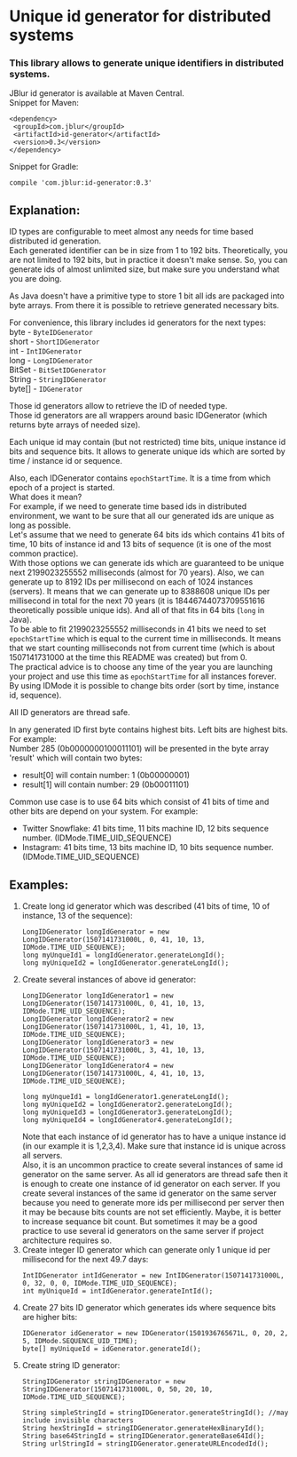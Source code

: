 # Unique id generator for distributed systems
### This library allows to generate unique identifiers in distributed systems.

 JBlur id generator is available at Maven Central.<br>
 Snippet for Maven:
 ```
 <dependency>
  <groupId>com.jblur</groupId>
  <artifactId>id-generator</artifactId>
  <version>0.3</version>
</dependency>
```

Snippet for Gradle:
```
compile 'com.jblur:id-generator:0.3'
```

## Explanation:
ID types are configurable to meet almost any needs for time based distributed id generation.<br>
Each generated identifier can be in size from 1 to 192 bits. Theoretically, you are not limited to 192 bits, but in practice it doesn't make sense. So, you can generate ids of almost unlimited size, but make sure you understand what you are doing.

As Java doesn't have a primitive type to store 1 bit all ids are packaged into byte arrays. From there it is possible to retrieve generated necessary bits.

For convenience, this library includes id generators for the next types:<br>
byte - `ByteIDGenerator`<br>
short - `ShortIDGenerator`<br>
int - `IntIDGenerator`<br>
long - `LongIDGenerator`<br>
BitSet - `BitSetIDGenerator`<br>
String - `StringIDGenerator`<br>
byte[] - `IDGenerator`<br>

Those id generators allow to retrieve the ID of needed type.<br>
Those id generators are all wrappers around basic IDGenerator (which returns byte arrays of needed size).

Each unique id may contain (but not restricted) time bits, unique instance id bits and sequence bits. It allows to generate unique ids which are sorted by time / instance id or sequence.

Also, each IDGenerator contains `epochStartTime`. It is a time from which epoch of a project is started.<br>
What does it mean?<br>
For example, if we need to generate time based ids in distributed environment, we want to be sure that all our generated ids are unique as long as possible.<br>
Let's assume that we need to generate 64 bits ids which contains 41 bits of time, 10 bits of instance id and 13 bits of sequence (it is one of the most common practice).<br>
With those options we can generate ids which are guaranteed to be unique next 2199023255552 milliseconds (almost for 70 years). Also, we can generate up to 8192 IDs per millisecond on each of 1024 instances (servers). It means that we can generate up to 8388608 unique IDs per millisecond in total for the next 70 years (it is 18446744073709551616 theoretically possible unique ids). And all of that fits in 64 bits (`long` in Java).<br>
To be able to fit 2199023255552 milliseconds in 41 bits we need to set `epochStartTime` which is equal to the current time in milliseconds. It means that we start counting milliseconds not from current time (which is about 1507141731000 at the time this README was created) but from 0.<br>
The practical advice is to choose any time of the year you are launching your project and use this time as `epochStartTime` for all instances forever.<br>
By using IDMode it is possible to change bits order (sort by time, instance id, sequence).

All ID generators are thread safe.

In any generated ID first byte contains highest bits. Left bits are highest bits.<br>
For example:<br>
Number 285 (0b0000000100011101) will be presented in the byte array 'result' which will contain two bytes:  
 - result[0] will contain number: 1 (0b00000001)  
 - result[1] will contain number: 29 (0b00011101)  
    
Common use case is to use 64 bits which consist of 41 bits of time and other bits are depend on your system. For example:   
 - Twitter Snowflake: 41 bits time, 11 bits machine ID, 12 bits sequence number. (IDMode.TIME_UID_SEQUENCE)  
 - Instagram: 41 bits time, 13 bits machine ID, 10 bits sequence number. (IDMode.TIME_UID_SEQUENCE)
 
## Examples:
1. Create long id generator which was described (41 bits of time, 10 of instance, 13 of the sequence):
   ```
   LongIDGenerator longIdGenerator = new LongIDGenerator(1507141731000L, 0, 41, 10, 13, IDMode.TIME_UID_SEQUENCE);
   long myUnqueId1 = longIdGenerator.generateLongId();
   long myUniqueId2 = longIdGenerator.generateLongId();
   ```
2. Create several instances of above id generator:
   ```
   LongIDGenerator longIdGenerator1 = new LongIDGenerator(1507141731000L, 0, 41, 10, 13, IDMode.TIME_UID_SEQUENCE);
   LongIDGenerator longIdGenerator2 = new LongIDGenerator(1507141731000L, 1, 41, 10, 13, IDMode.TIME_UID_SEQUENCE);
   LongIDGenerator longIdGenerator3 = new LongIDGenerator(1507141731000L, 3, 41, 10, 13, IDMode.TIME_UID_SEQUENCE);
   LongIDGenerator longIdGenerator4 = new LongIDGenerator(1507141731000L, 4, 41, 10, 13, IDMode.TIME_UID_SEQUENCE);
   
   long myUnqueId1 = longIdGenerator1.generateLongId();
   long myUniqueId2 = longIdGenerator2.generateLongId();
   long myUniqueId3 = longIdGenerator3.generateLongId();
   long myUniqueId4 = longIdGenerator4.generateLongId();
   ```
   Note that each instance of id generator has to have a unique instance id (in our example it is 1,2,3,4). Make sure that    instance id is unique across all servers.<br>
   Also, it is an uncommon practice to create several instances of same id generator on the same server. As all id generators are    thread safe then it is enough to create one instance of id generator on each server. If you create several instances of the same id generator on the same server because you need to generate more ids per millisecond per server then it may be because bits counts are not set efficiently. Maybe, it is better to increase sequance bit count. But sometimes it may be a good practice to use several id generators on the same server if project architecture requires so.
3. Create integer ID generator which can generate only 1 unique id per millisecond for the next 49.7 days:
   ```
   IntIDGenerator intIdGenerator = new IntIDGenerator(1507141731000L, 0, 32, 0, 0, IDMode.TIME_UID_SEQUENCE);
   int myUniqueId = intIdGenerator.generateIntId();
   ```
4. Create 27 bits ID generator which generates ids where sequence bits are higher bits:
   ```
   IDGenerator idGenerator = new IDGenerator(1501936765671L, 0, 20, 2, 5, IDMode.SEQUENCE_UID_TIME);
   byte[] myUniqueId = idGenerator.generateId();
   ```
5. Create string ID generator:
   ```
   StringIDGenerator stringIDGenerator = new StringIDGenerator(1507141731000L, 0, 50, 20, 10, IDMode.TIME_UID_SEQUENCE);
   
   String simpleStringId = stringIDGenerator.generateStringId(); //may include invisible characters
   String hexStringId = stringIDGenerator.generateHexBinaryId();
   String base64StringId = stringIDGenerator.generateBase64Id();
   String urlStringId = stringIDGenerator.generateURLEncodedId();
   ```
